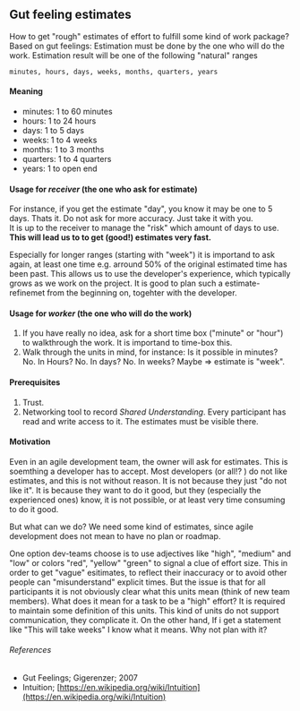 ## Gut feeling estimates

How to get "rough" estimates of effort to fulfill some kind of work package?
Based on gut feelings: Estimation must be done by the one who will do
the work. Estimation result will be one of the following "natural" ranges

```
minutes, hours, days, weeks, months, quarters, years
```

#### Meaning

- minutes: 1 to 60 minutes
- hours: 1 to 24 hours
- days: 1 to 5 days
- weeks: 1 to 4 weeks
- months: 1 to 3 months
- quarters: 1 to 4 quarters
- years: 1 to open end

#### Usage for _receiver_ (the one who ask for estimate)

For instance, if you get the estimate "day", you know it may be one to 5 days.
Thats it. Do not ask for more accuracy. Just take it with you.  
It is up to the receiver to manage the "risk" which amount of days to use.  
**This will lead us to to get (good!) estimates very fast.**

Especially for longer ranges (starting with "week") it is importand to ask
again, at least one time e.g. arround 50% of the original estimated time has been
past. This allows us to use the developer's experience, which typically grows as we work on the project.
It is good to plan such a estimate-refinemet from the beginning on, togehter with the developer.

#### Usage for _worker_ (the one who will do the work)

1. If you have really no idea, ask for a short time box ("minute" or "hour") to walkthrough the work. It is importand to time-box this.
2. Walk through the units in mind, for instance: Is it possible in minutes? No. In Hours? No.
   In days? No. In weeks? Maybe => estimate is "week".

#### Prerequisites

1. Trust.
2. Networking tool to record _Shared Understanding_. Every participant has read and write access to it. The estimates must be visible there.

#### Motivation

Even in an agile development team, the owner will ask for estimates.
This is soemthing a developer has to accept. Most developers (or all!? ) do not
like estimates, and this is not without reason. It is not because they just
"do not like it". It is because they want to do it good, but they (especially
the experienced ones) know, it is not possible, or at least very time consuming to do it good.

But what can we do? We need some kind of estimates, since agile development does not mean to have no plan or roadmap.

One option dev-teams choose is to use adjectives like "high", "medium" and "low" or colors "red", "yellow" "green" to signal a clue of effort size. This in order to get "vague" esitimates, to reflect their inaccuracy or to avoid other people can "misunderstand" explicit times.
But the issue is that for all participants it is not obviously clear what this units mean (think of new team members).
What does it mean for a task to be a "high" effort? It is required to maintain some definition of this units.
This kind of units do not support communication, they complicate it. On the other hand,
If i get a statement like "This will take weeks" I know what it means. Why not plan with it?

###### References

- Gut Feelings; Gigerenzer; 2007
- Intuition; [https://en.wikipedia.org/wiki/Intuition](https://en.wikipedia.org/wiki/Intuition)
